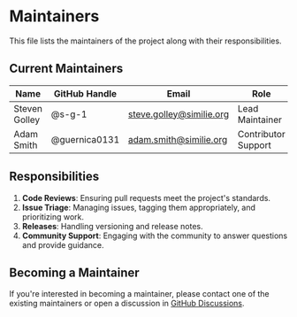 # Maintainers

This file lists the maintainers of the project along with their responsibilities.

## Current Maintainers

| Name              | GitHub Handle    | Email                    | Role                |
|-------------------|------------------|--------------------------|---------------------|
| Steven Golley     | @s-g-1           | steve.golley@similie.org | Lead Maintainer     |
| Adam Smith        | @guernica0131    | adam.smith@similie.org   | Contributor Support |

## Responsibilities

1. **Code Reviews**: Ensuring pull requests meet the project's standards.
2. **Issue Triage**: Managing issues, tagging them appropriately, and prioritizing work.
3. **Releases**: Handling versioning and release notes.
4. **Community Support**: Engaging with the community to answer questions and provide guidance.

## Becoming a Maintainer

If you're interested in becoming a maintainer, please contact one of the existing maintainers or open a discussion in [GitHub Discussions]([https://github.com/your-repo/discussions](https://github.com/similie/fastapi-ml-wrapper/discussions)).
